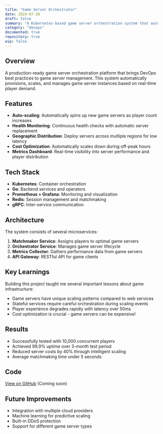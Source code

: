 ```yaml
---
title: "Game Server Orchestrator"
date: 2024-07-20
draft: false
summary: "A Kubernetes-based game server orchestration system that automatically scales game instances based on player demand."
category: "devops"
documented: true
repository: true
wip: false
---
```


## Overview

A production-ready game server orchestration platform that brings DevOps best practices to game server management. This system automatically provisions, scales, and manages game server instances based on real-time player demand.

## Features

- **Auto-scaling**: Automatically spins up new game servers as player count increases
- **Health Monitoring**: Continuous health checks with automatic server replacement
- **Geographic Distribution**: Deploy servers across multiple regions for low latency
- **Cost Optimization**: Automatically scales down during off-peak hours
- **Metrics Dashboard**: Real-time visibility into server performance and player distribution

## Tech Stack

- **Kubernetes**: Container orchestration
- **Go**: Backend services and operators
- **Prometheus + Grafana**: Monitoring and visualization
- **Redis**: Session management and matchmaking
- **gRPC**: Inter-service communication

## Architecture

The system consists of several microservices:

1. **Matchmaker Service**: Assigns players to optimal game servers
2. **Orchestrator Service**: Manages game server lifecycle
3. **Metrics Collector**: Gathers performance data from game servers
4. **API Gateway**: RESTful API for game clients

## Key Learnings

Building this project taught me several important lessons about game infrastructure:

- Game servers have unique scaling patterns compared to web services
- Stateful services require careful orchestration during scaling events
- Player experience degrades rapidly with latency over 50ms
- Cost optimization is crucial - game servers can be expensive!

## Results

- Successfully tested with 10,000 concurrent players
- Achieved 99.9% uptime over 3-month test period
- Reduced server costs by 40% through intelligent scaling
- Average matchmaking time under 5 seconds

## Code

[View on GitHub](https://github.com/kuehnbt/game-server-orchestrator) (Coming soon)

## Future Improvements

- Integration with multiple cloud providers
- Machine learning for predictive scaling
- Built-in DDoS protection
- Support for different game server types